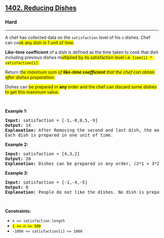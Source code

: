 <h2><a href="https://leetcode.com/problems/reducing-dishes/">1402. Reducing Dishes</a></h2><h3>Hard</h3><hr><div><p>A chef has collected data on the <code>satisfaction</code> level of his <code>n</code> dishes. Chef can co<span class="highlighter--highlighted" style="background-color: yellow;" data-highlight-id="0">ok any dish in 1 unit of time</span>.</p>

<p><strong>Like-time coefficient</strong> of a dish is defined as the time taken to cook that dish including previous dishes m<span class="highlighter--highlighted" style="background-color: yellow;" data-highlight-id="2">ultiplied by its satisfaction level i.e. </span><code><span class="highlighter--highlighted" style="background-color: yellow;" data-highlight-id="2">time[i] * satisfaction[i]</span></code><span class="highlighter--highlighted" style="background-color: yellow;" data-highlight-id="2">.</span></p>

<p>Return <em>t<span class="highlighter--highlighted" style="background-color: yellow;" data-highlight-id="1">he maximum sum of </span><strong><span class="highlighter--highlighted" style="background-color: yellow;" data-highlight-id="1">like-time coefficient</span></strong><span class="highlighter--highlighted" style="background-color: yellow;" data-highlight-id="1"> that the chef can obtain after dishes preparation</span></em><span class="highlighter--highlighted" style="background-color: yellow;" data-highlight-id="1">.</span></p>

<p>Dishes can <span class="highlighter--highlighted" style="background-color: yellow;" data-highlight-id="4">be prepared in </span><strong><span class="highlighter--highlighted" style="background-color: yellow;" data-highlight-id="4">any </span></strong><span class="highlighter--highlighted" style="background-color: yellow;" data-highlight-id="4">order and the chef can discard some dishes to get this maximum value.</span></p>

<p>&nbsp;</p>
<p><strong>Example 1:</strong></p>

<pre><strong>Input:</strong> satisfaction = [-1,-8,0,5,-9]
<strong>Output:</strong> 14
<strong>Explanation:</strong> After Removing the second and last dish, the maximum total <strong>like-time coefficient</strong> will be equal to (-1*1 + 0*2 + 5*3 = 14).
Each dish is prepared in one unit of time.</pre>

<p><strong>Example 2:</strong></p>

<pre><strong>Input:</strong> satisfaction = [4,3,2]
<strong>Output:</strong> 20
<strong>Explanation:</strong> Dishes can be prepared in any order, (2*1 + 3*2 + 4*3 = 20)
</pre>

<p><strong>Example 3:</strong></p>

<pre><strong>Input:</strong> satisfaction = [-1,-4,-5]
<strong>Output:</strong> 0
<strong>Explanation:</strong> People do not like the dishes. No dish is prepared.
</pre>

<p>&nbsp;</p>
<p><strong>Constraints:</strong></p>

<ul>
	<li><code>n == satisfaction.length</code></li>
	<li><code><span class="highlighter--highlighted" style="background-color: yellow;" data-highlight-id="3">1 &lt;= n &lt;= 500</span></code></li>
	<li><code>-1000 &lt;= satisfaction[i] &lt;= 1000</code></li>
</ul>
</div>